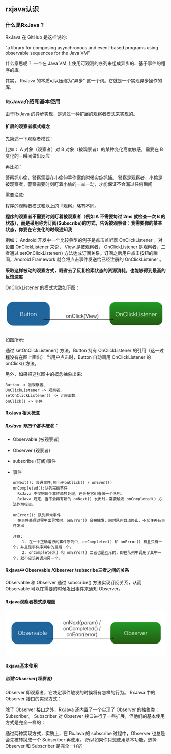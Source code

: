## rxjava认识

### 什么是RxJava？

RxJava 在 GitHub 是这样说的:

 "a library for composing asynchronous and event-based programs using observable sequences for the Java VM"

什么意思呢？ 一个在 Java VM 上使用可观测的序列来组成异步的、基于事件的程序的库。

其实， RxJava 的本质可以压缩为"异步" 这一个词。它就是一个实现异步操作的库.

### RxJava介绍和基本使用

由于RxJava 的异步实现，是通过一种扩展的观察者模式来实现的。

#### 扩展的观察者模式概念

先简述一下观察者模式：

比如：
A 对象（观察者）对 B 对象（被观察者）的某种变化高度敏感，需要在 B 变化的一瞬间做出反应

再比如：

警察抓小偷，警察需要在小偷伸手作案的时候实施抓捕。
警察是观察者，小偷是被观察者，警察需要时刻盯着小偷的一举一动，才能保证不会漏过任何瞬间

需要注意:

程序的观察者模式和以上的『观察』略有不同。

**程序的观察者不需要时刻盯着被观察者（例如 A 不需要每过 2ms 就检查一次 B 的状态），而是采用称为订阅(Subscribe)的方式，告诉被观察者：我需要你的某某状态，你要在它变化的时候通知我**

例如：
 Android 开发中一个比较典型的例子是点击监听器 OnClickListener 。对设置 OnClickListener 来说， View 是被观察者， OnClickListener 是观察者，二者通过 setOnClickListener() 方法达成订阅关系。订阅之后用户点击按钮的瞬间，Android Framework 就会将点击事件发送给已经注册的 OnClickListener 。
 
**采取这样被动的观察方式，既省去了反复检索状态的资源消耗，也能够得到最高的反馈速度**
 
 

OnClickListener 的模式大致如下图：

![](/assets/rxjava-01.png)

如图所示:

通过 setOnClickListener() 方法，Button 持有 OnClickListener 的引用（这一过程没有在图上画出）
当用户点击时，Button 自动调用 OnClickListener 的 onClick() 方法。

另外，如果把这张图中的概念抽象出来:

    Button -> 被观察者、
    OnClickListener -> 观察者、
    setOnClickListener() -> 订阅函数，
    onClick() -> 事件


#### RxJava 相关概念


##### RxJava 有四个基本概念：

- Observable (被观察者)
- Observer (观察者)
- subscribe (订阅)事件
- 事件

      onNext(): 普通事件,相当于onClick() / onEvent()
      onCompleted():队列完结事件
        RxJava 不仅把每个事件单独处理，还会把它们看做一个队列。
        RxJava 规定，当不会再有新的 onNext() 发出时，需要触发 onCompleted() 方法作为标志。
       
      onError(): 队列异常事件
        在事件处理过程中出异常时，onError() 会被触发，同时队列自动终止，不允许再有事件发出

      注意:
          1. 在一个正确运行的事件序列中, onCompleted() 和 onError() 有且只有一个，并且是事件序列中的最后一个。
          2. onCompleted() 和 onError() 二者也是互斥的，即在队列中调用了其中一个，就不应该再调用另一个。
     
     

#### Rxjava中 Observable /Observer /subscribe三者之间的关系

Observable 和 Observer 通过 subscribe() 方法实现订阅关系，从而 Observable 可以在需要的时候发出事件来通知 Observer。


#### Rxjava观察者模式原理图

![](/assets/Rxjava观察者模式原理图.png)



#### Rxjava基本使用


##### 创建 Observer(观察者)

Observer 即观察者，它决定事件触发的时候将有怎样的行为。 
RxJava 中的 Observer 接口的实现方式：
 


除了 Observer 接口之外，RxJava 还内置了一个实现了 Observer 的抽象类：Subscriber。 
Subscriber 对 Observer 接口进行了一些扩展，但他们的基本使用方式是完全一样的：


 
通过两种实现方式，实质上，在 RxJava 的 subscribe 过程中，Observer 也总是会先被转换成一个 Subscriber 再使用。
所以如果你只想使用基本功能，选择 Observer 和 Subscriber 是完全一样的










